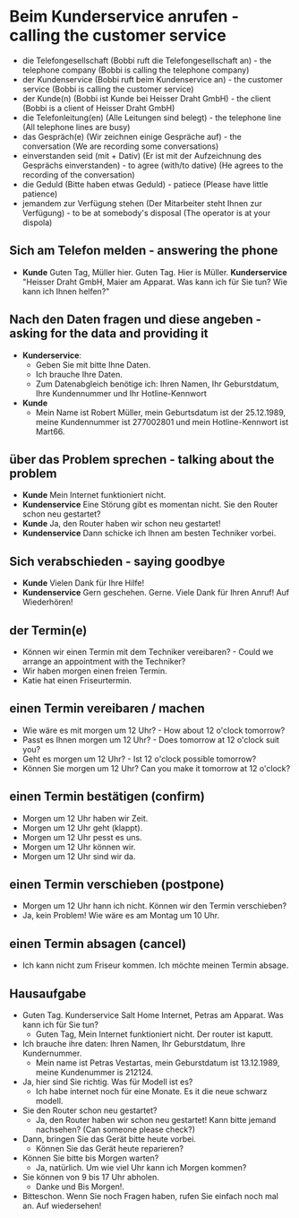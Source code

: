 # Beim Kunderservice anrufen - calling the customer service


-  die Telefongesellschaft (Bobbi ruft die Telefongesellschaft an) - the telephone company (Bobbi is calling the telephone company)
-  der Kundenservice (Bobbi ruft beim Kundenservice an) - the customer service (Bobbi is calling the customer service)
-  der Kunde(n) (Bobbi ist Kunde bei Heisser Draht GmbH) - the client (Bobbi is a client of Heisser Draht GmbH)
-  die Telefonleitung(en) (Alle Leitungen sind belegt) - the telephone line (All telephone lines are busy)
-  das Gespräch(e) (Wir zeichnen einige Gespräche auf) - the conversation (We are recording some conversations)
-  einverstanden seid (mit + Dativ) (Er ist mit der Aufzeichnung des Gesprächs einverstanden) - to agree (with/to dative) (He agrees to the recording of the conversation)
-  die Geduld (Bitte haben etwas Geduld) - patiece (Please have little patience)
-  jemandem zur Verfügung stehen (Der Mitarbeiter steht Ihnen zur Verfügung) - to be at somebody's disposal (The operator is at your dispola)

## Sich am Telefon melden - answering the phone

- **Kunde** Guten Tag, Müller hier. Guten Tag. Hier is Müller. **Kunderservice** "Heisser Draht GmbH, Maier am Apparat. Was kann ich für Sie tun? Wie kann ich Ihnen helfen?"

## Nach den Daten fragen und diese angeben - asking for the data and providing it

-  **Kunderservice**:
    -  Geben Sie mit bitte Ihne Daten.
    -  Ich brauche Ihre Daten.
    -  Zum Datenabgleich benötige ich: Ihren Namen, Ihr Geburstdatum, Ihre Kundennummer und Ihr Hotline-Kennwort
- **Kunde**
    -  Mein Name ist Robert Müller, mein Geburtsdatum ist der 25.12.1989, meine Kundennummer ist 277002801 und mein Hotline-Kennwort ist Mart66.
 
## über das Problem sprechen - talking about the problem

-  **Kunde** Mein Internet funktioniert nicht.
-  **Kundenservice** Eine Störung gibt es momentan nicht. Sie den Router schon neu gestartet?
-  **Kunde** Ja, den Router haben wir schon neu gestartet!
-  **Kundenservice** Dann schicke ich Ihnen am besten Techniker vorbei.

## Sich verabschieden - saying goodbye

-  **Kunde** Vielen Dank für Ihre Hilfe!
-  **Kundenservice** Gern geschehen. Gerne. Viele Dank für Ihren Anruf! Auf Wiederhören!

## der Termin(e)

-    Können wir einen Termin mit dem Techniker vereibaren? - Could we arrange an appointment with the Techniker?
-    Wir haben morgen einen freien Termin.
-    Katie hat einen Friseurtermin.

## einen Termin vereibaren / machen
-    Wie wäre es mit morgen um 12 Uhr? - How about 12 o'clock tomorrow?
-    Passt es Ihnen morgen um 12 Uhr? - Does tomorrow at 12 o'clock suit you?
-    Geht es morgen um 12 Uhr? - Ist 12 o'clock possible tomorrow?
-    Können Sie morgen um 12 Uhr? Can you make it tomorrow at 12 o'clock?

## einen Termin bestätigen (confirm)
-    Morgen um 12 Uhr haben wir Zeit.
-    Morgen um 12 Uhr geht (klappt).
-    Morgen um 12 Uhr pesst es uns.
-    Morgen um 12 Uhr können wir.
-    Morgen um 12 Uhr sind wir da.


## einen Termin verschieben (postpone)
-    Morgen um 12 Uhr hann ich nicht. Können wir den Termin verschieben?
-    Ja, kein Problem! Wie wäre es am Montag um 10 Uhr.

## einen Termin absagen (cancel)
-    Ich kann nicht zum Friseur kommen. Ich möchte meinen Termin absage.


## Hausaufgabe

-    Guten Tag. Kunderservice Salt Home Internet, Petras am Apparat. Was kann ich für Sie tun?
        -    Guten Tag, Mein Internet funktioniert nicht. Der router ist kaputt.
-    Ich brauche ihre daten: Ihren Namen, Ihr Geburstdatum, Ihre Kundernummer.
        -    Mein name ist Petras Vestartas, mein Geburstdatum ist 13.12.1989, meine Kundenummer is 212124.
-    Ja, hier sind Sie richtig. Was für Modell ist es?
        -    Ich habe internet noch für eine Monate. Es it die neue schwarz modell.
-    Sie den Router schon neu gestartet?
        -    Ja, den Router haben wir schon neu gestartet! Kann bitte jemand nachsehen? (Can someone please check?)
-    Dann, bringen Sie das Gerät bitte heute vorbei.
        -    Können Sie das Gerät heute reparieren?
-    Können Sie bitte bis Morgen warten?
        -    Ja, natürlich. Um wie viel Uhr kann ich Morgen kommen?
-    Sie können von 9 bis 17 Uhr abholen.
        -    Danke und Bis Morgen!.
-    Bitteschon. Wenn Sie noch Fragen haben, rufen Sie einfach noch mal an. Auf wiedersehen!
